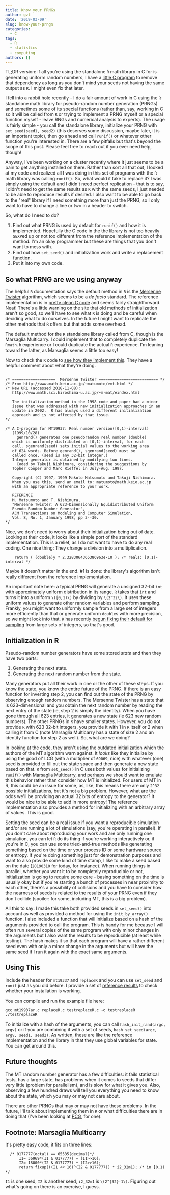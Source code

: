 ```yaml
---
title: Know your PRNGs
author: gzt
date: '2019-03-09'
slug: know-your-prngs
categories:
  - C
tags:
  - R
  - statistics
  - computing
authors: []
---
```


TL;DR version: if all you're using the standalone `R` math library in C for is generating uniform
random numbers, I have a [little C program](https://github.com/gzt/replaceR) to remove 
that dependency as long as you don't mind your seeds not having the same output as `R`. I might
even fix that later.

I fell into a rabbit hole recently - I do a fair amount of work in C using the `R` standalone math
library for pseudo-random number generation (PRNGs) and sometimes some of its special functions
(rather than, say, working in C so it will be called from `R` or trying to implement a PRNG 
myself or a special function myself - leave RNGs and numerical analysis to experts). The usage is 
fairly simple - you call the standalone library, initialize your PRNG with `set_seed(seed1, seed2)`
 (this deserves some discussion, maybe later, it is an important topic), 
 then go ahead and call `runif()` or whatever other function you're interested in. 
 There are a few pitfalls but that's beyond the scope of this 
 post. Please feel free to reach out if you ever need help, though!

Anyway, I've been working on a cluster recently where it just seems to be a pain to get anything
installed on there. Rather than sort all that out, I looked at my code and realized all I was 
doing in this set of programs with the `R` math library was calling `runif()`. So, what would it
take to replace it? I was simply using the default and I didn't need perfect replication - 
that is to say, I didn't need to get the same results as `R` with the same seeds, I just needed
to be able to reproduce results if desired. I also want to be able to go back to the "real"
library if I need something more than just the PRNG, so I only want to have to change a line 
or two in a header to switch.

So, what do I need to do?

1. Find out what PRNG is used by default for `runif()` and how it is implemented. Hopefully
the C code in the the library is not too heavily `SEXP`ed up or not too different from the 
reference implementation of the method. I'm an okay programmer but these are things that you
don't want to mess with.
2. Find out how `set_seed()` and initialization work and write a replacement function.
3. Put it into my own code.


## So what PRNG are we using anyway

The helpful `R` documentation says the default method in `R` is the 
[Mersenne Twister](http://www.math.sci.hiroshima-u.ac.jp/~m-mat/MT/MT2002/emt19937ar.html) 
algorithm, which seems to be a *de facto* standard. The reference implementation is in 
[pretty clean C code](http://www.math.sci.hiroshima-u.ac.jp/~m-mat/MT/MT2002/CODES/mt19937ar.c) and seems fairly straightforward. Neat! There's a little warning on the site that
old methods of initialization aren't so good, so we'll have to see what `R` is doing and
be careful when deciding what to do ourselves. In the future I might want to replicate the
other methods that `R` offers but that adds some overhead.

The default method for the `R` standalone library called from C, though is the Marsaglia Multicarry.
I could implement that to completely duplicate the `Rmath.h` experience or I could duplicate the
actual `R` experience. I'm leaning toward the latter, as Marsaglia seems a little too easy!

Now to check the `R` code to [see how they implement this](https://svn.r-project.org/R/trunk/src/main/RNG.c).
They have a helpful comment about what they're doing.

```

/* ===================  Mersenne Twister ========================== */
/* From http://www.math.keio.ac.jp/~matumoto/emt.html */
/* New URL (accessed 2018-11-08):
   http://www.math.sci.hiroshima-u.ac.jp/~m-mat/eindex.html

   The initialization method in the 1998 code and paper had a minor
   issue that was addressed with new initialization approaches in an
   update in 2002.  R has always used a different initialization
   approach and is not affected by that issue.
*/

/* A C-program for MT19937: Real number version([0,1)-interval)
   (1999/10/28)
     genrand() generates one pseudorandom real number (double)
   which is uniformly distributed on [0,1)-interval, for each
   call. sgenrand(seed) sets initial values to the working area
   of 624 words. Before genrand(), sgenrand(seed) must be
   called once. (seed is any 32-bit integer.)
   Integer generator is obtained by modifying two lines.
     Coded by Takuji Nishimura, considering the suggestions by
   Topher Cooper and Marc Rieffel in July-Aug. 1997.

   Copyright (C) 1997, 1999 Makoto Matsumoto and Takuji Nishimura.
   When you use this, send an email to: matumoto@math.keio.ac.jp
   with an appropriate reference to your work.

   REFERENCE
   M. Matsumoto and T. Nishimura,
   "Mersenne Twister: A 623-Dimensionally Equidistributed Uniform
   Pseudo-Random Number Generator",
   ACM Transactions on Modeling and Computer Simulation,
   Vol. 8, No. 1, January 1998, pp 3--30.
*/
```

Nice, we don't need to worry about their initialization being out of date. 
Looking at their code, it looks like a simple port of the standard implementation. 
This is a relief, as I do not want to have to do any real coding. One nice thing:
They change a division into a multiplication.

```
    return ( (double)y * 2.3283064365386963e-10 ); /* reals: [0,1)-interval */
```
Maybe it doesn't matter in the end. #1 is done: the library's algorithm isn't really 
different from the reference implementation.

An important note here: a typical PRNG will generate a unsigned 32-bit `int` with approximately
uniform distribution in its range. `R` takes that `int` and turns it into a uniform `\([0,1)\)` by 
dividing by `\(2^32\)`. It uses these uniform values to generate other random variables and perform
sampling. Frankly, you might want to uniformly sample from a large set of integers more 
efficiently than that or generate uniform `double`s with more precision, so we might look into 
that. `R` has recently [begun fixing their default for sampling](http://r.789695.n4.nabble.com/Bias-in-R-s-random-integers-td4752563.html) 
from large sets of integers, so that's good.

## Initialization in R 

Pseudo-random number generators have some stored *state* and then they have two parts: 

1. Generating the next state.
2. Generating the next random number from the state.

Many generators put all their work in one or the other of these steps. If you know the state,
you know the entire future of the PRNG. If there is an easy function for inverting step 2,
you can find out the state of the PRNG by observing enough random numbers.
The Mersenne Twister has a state that is 623-dimensional and you obtain the next random number 
by reading the next entry of the state (ie, step 2 is simply the identity). 
When you have gone through all 623 entries, it 
generates a new state (ie 623 new random numbers). The other PRNGs in `R` have smaller states.
However, you do not provide `R` with 623 32-bit integers, you provide it with 1 in `R` 
itself or 2 when calling it from C (note Marsaglia Multicarry has a state of size 2 and an identity function 
for step 2 as well). So, what are we doing?

In looking at the code, they aren't using the outdated initialization which the authors
of the MT algorithm warn against. It *looks* like they initialize by using the good ol' 
LCG (with a multiplier of `69069`, nice) with whatever (one) seed is provided to fill out 
the state space and then generate a new state based on that. 
`R` from `set_seed()` in C uses both values for initializing `runif()` with Marsaglia Multicarry,
and perhaps we should want to emulate this behavior rather than consider how MT is initialized.
For users of MT in R, this could be an issue for some, as, like, 
this means there are only `2^32` possible initializations, but it's not a big problem.
However, what are the odds we'll be providing an actual 32 bits of entropy to the generator?
It would be nice to be able to add in more entropy! The reference implementation also provides
a method for initializing with an arbitrary array of values. This is good.

Setting the seed can be a real issue if you want a reproducible simulation and/or are running a 
lot of simulations (say, you're operating in parallel). If you don't care about reproducing
your work and are only running one simulation, you can let `R` do its thing if you're working
interactively or, if you're in C, you can use some tried-and-true methods like generating 
something based on the time or your process ID or some hardware source or entropy. If you're 
doing something just for demonstration purposes and want to also provide some kind of time stamp,
I like to make a seed based on the date (`20190310` for today, for instance). When running
things in parallel, whether you want it to be completely reproducible or not, initialization is
going to require some care - basing something on the time is usually okay but if you're starting
a bunch of processes in near proximity to each other, there's a possibility of collisions and
you have to consider how the nearness of seeds is related to the results of your PRNG even if
they don't collide (spoiler: for some, including MT, this is a big problem). 

All this to say: I made this take both provided seeds in `set_seed()` into account as well as
provided a method for using the `init_by_array()` function. I also included a function that 
will initialize based on a hash of the arguments provided to call the program. This is handy
for me because I will often run several copies of the same program with only minor changes
in the arguments but I also want the results to be reproducible (at least while testing). 
The hash makes it so that each program will have a rather different seed even with only a 
minor change in the arguments but will have the same seed if I run it again with the exact 
same arguments.

## Using This

Include the header for `mt19337` and `replaceR` and you can use `set_seed` and `runif` just as
you did before. I provide a set of 
[reference results](https://github.com/gzt/replaceR/blob/master/ReplaceResults.txt) to check
whether your installation is working. 

You can compile and run the example file here:

```
gcc mt19937ar.c replaceR.c testreplaceR.c -o testreplaceR
./testreplaceR
```
To initialize with a hash of the arguments, you can call `hash_init_rand(argc, argv)` or
if you are combining it with a set of seeds, `hash_set_seed(argc, argv, seed1, seed2)`. 
As written, these are like the reference implementation and the library in that they use 
global variables for state. You can get around this.

## Future thoughts

The MT random number generator has a few difficulties: it fails statistical tests, has a 
large state, has problems when it comes to seeds that differ very little (problem for parallelism), 
and is slow for what it gives you. Also, observing a few hundred draws will
tell you everything you need to know about the state, which you may or may not care about.

There are other PRNGs that may or may not have these problems. In the future, I'll talk about
implementing them in `R` or what difficulties there are in doing that (I've been looking at
[PCG](https://www.pcg-random.org), for one). 

## Footnote: Marsaglia Multicarry

It's pretty easy code, it fits on three lines:

```
  /* 0177777(octal) == 65535(decimal)*/
      I1= 36969*(I1 & 0177777) + (I1>>16);
      I2= 18000*(I2 & 0177777) + (I2>>16);
      return fixup(((I1 << 16)^(I2 & 0177777)) * i2_32m1); /* in [0,1) */
```

`I1` is one seed, `I2` is another seed, `i2_32m1` is `\(2^{32}-1\)`. Figuring out what's going on there is an 
exercise, I guess.
